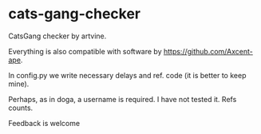 # cats-gang-checker
CatsGang checker by artvine.

Everything is also compatible with software by https://github.com/Axcent-ape.

In config.py we write necessary delays and ref. code (it is better to keep mine).

Perhaps, as in doga, a username is required. I have not tested it. Refs counts.

Feedback is welcome